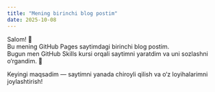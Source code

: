 ```yaml
---
title: "Mening birinchi blog postim"
date: 2025-10-08
---
```


Salom! 👋  
Bu mening GitHub Pages saytimdagi birinchi blog postim.  
Bugun men GitHub Skills kursi orqali saytimni yaratdim va uni sozlashni o‘rgandim. 🚀  

Keyingi maqsadim — saytimni yanada chiroyli qilish va o‘z loyihalarimni joylashtirish!
